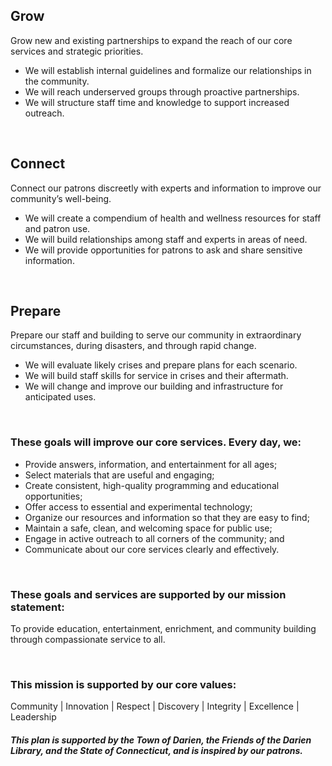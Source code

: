 <div class="row">

<div class="col-md-4">
<h2 class="title-v2 title-center">Grow</h2>
Grow new and existing partnerships to expand the reach of our core services and strategic priorities.

* We will establish internal guidelines and formalize our relationships in the community.
* We will reach underserved groups through proactive partnerships.
* We will structure staff time and knowledge to support increased outreach.

<br />
</div>
<div class="col-md-4">
<h2 class="title-v2 title-center">Connect</h2>
Connect our patrons discreetly with experts and information to improve our community’s well-being.

* We will create a compendium of health and wellness resources for staff and patron use.
* We will build relationships among staff and experts in areas of need.
* We will provide opportunities for patrons to ask and share sensitive information.

<br />
</div>
<div class="col-md-4">
<h2 class="title-v2 title-center">Prepare</h2>
Prepare our staff and building to serve our community in extraordinary circumstances, during disasters, and through rapid change.

* We will evaluate likely crises and prepare plans for each scenario.
* We will build staff skills for service in crises and their aftermath.
* We will change and improve our building and infrastructure for anticipated uses.

<br />
</div>

</div> 

<div class="row margin-bottom-30">
<div class="col-md-6">

### These goals will improve our core services. Every day, we:

* Provide answers, information, and entertainment for all ages;
* Select materials that are useful and engaging;
* Create consistent, high-quality programming and educational opportunities;
* Offer access to essential and experimental technology;
* Organize our resources and information so that they are easy to find;
* Maintain a safe, clean, and welcoming space for public use;
* Engage in active outreach to all corners of the community; and
* Communicate about our core services clearly and effectively.

<br />
</div> 
<div class="col-md-6">

### These goals and services are supported by our mission statement:
To provide education, entertainment, enrichment, and community building through compassionate service to all.

<br />

### This mission is supported by our core values:
Community | Innovation | Respect | Discovery | Integrity | Excellence | Leadership
</div>
</div> 


<h4><i class="fa fa-gavel"></i> <em>This plan is supported by the Town of Darien, the Friends of the Darien Library, and the State of Connecticut, and is inspired by our patrons.</em></h4>

<div class="margin-bottom-20"></div>